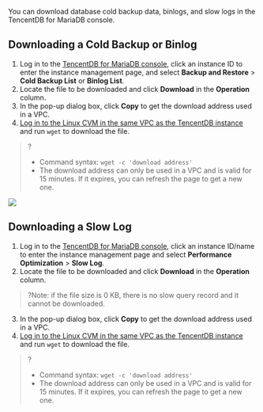You can download database cold backup data, binlogs, and slow logs in the TencentDB for MariaDB console.

## Downloading a Cold Backup or Binlog
1. Log in to the [TencentDB for MariaDB console](https://console.cloud.tencent.com/mariadb), click an instance ID to enter the instance management page, and select **Backup and Restore** > **Cold Backup List** or **Binlog List**.
2. Locate the file to be downloaded and click **Download** in the **Operation** column.
3. In the pop-up dialog box, click **Copy** to get the download address used in a VPC.
4. [Log in to the Linux CVM in the same VPC as the TencentDB instance](https://intl.cloud.tencent.com/document/product/213/10517) and run `wget` to download the file.
>?
>- Command syntax: `wget -c 'download address'`
>- The download address can only be used in a VPC and is valid for 15 minutes. If it expires, you can refresh the page to get a new one.
>
![](https://main.qcloudimg.com/raw/c4dd3fd398fe0367dd4c7b9a4fc3dea4.png)

## Downloading a Slow Log
1. Log in to the [TencentDB for MariaDB console](https://console.cloud.tencent.com/mariadb), click an instance ID/name to enter the instance management page and select **Performance Optimization** > **Slow Log**.
2. Locate the file to be downloaded and click **Download** in the **Operation** column.
>?Note: if the file size is 0 KB, there is no slow query record and it cannot be downloaded.
3. In the pop-up dialog box, click **Copy** to get the download address used in a VPC.
4. [Log in to the Linux CVM in the same VPC as the TencentDB instance](https://intl.cloud.tencent.com/document/product/213/10517) and run `wget` to download the file.
>?
>- Command syntax: `wget -c 'download address'`
>- The download address can only be used in a VPC and is valid for 15 minutes. If it expires, you can refresh the page to get a new one.
>
